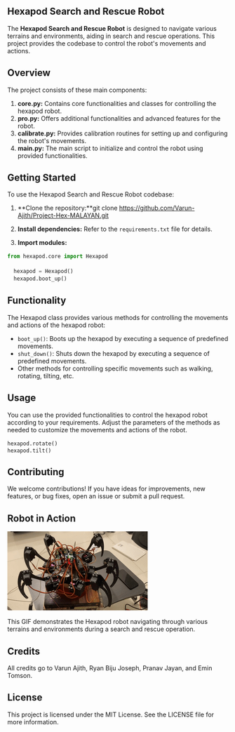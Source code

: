 ## Hexapod Search and Rescue Robot

The **Hexapod Search and Rescue Robot** is designed to navigate various terrains and environments, aiding in search and rescue operations. This project provides the codebase to control the robot's movements and actions.

## Overview

The project consists of these main components:

1. **core.py:** Contains core functionalities and classes for controlling the hexapod robot.
2. **pro.py:** Offers additional functionalities and advanced features for the robot.
3. **calibrate.py:** Provides calibration routines for setting up and configuring the robot's movements.
4. **main.py:** The main script to initialize and control the robot using provided functionalities.

## Getting Started

To use the Hexapod Search and Rescue Robot codebase:

1. **Clone the repository:**git clone https://github.com/Varun-Ajith/Project-Hex-MALAYAN.git
2. **Install dependencies:** Refer to the `requirements.txt` file for details.

3. **Import modules:**

```python
from hexapod.core import Hexapod

  hexapod = Hexapod()
  hexapod.boot_up()
```
## Functionality
The Hexapod class provides various methods for controlling the movements and actions of the hexapod robot:

- `boot_up()`: Boots up the hexapod by executing a sequence of predefined movements.
- `shut_down()`: Shuts down the hexapod by executing a sequence of predefined movements.
- Other methods for controlling specific movements such as walking, rotating, tilting, etc.

## Usage
You can use the provided functionalities to control the hexapod robot according to your requirements. Adjust the parameters of the methods as needed to customize the movements and actions of the robot.

```hexapod.walk()
hexapod.rotate()
hexapod.tilt()
```


## Contributing
We welcome contributions! If you have ideas for improvements, new features, or bug fixes, open an issue or submit a pull request.

## Robot in Action

![Hexapod Search and Rescue Robot](Hexapod.gif)

This GIF demonstrates the Hexapod robot navigating through various terrains and environments during a search and rescue operation.


## Credits
All credits go to Varun Ajith, Ryan Biju Joseph, Pranav Jayan, and Emin Tomson.

## License
This project is licensed under the MIT License. See the LICENSE file for more information.

